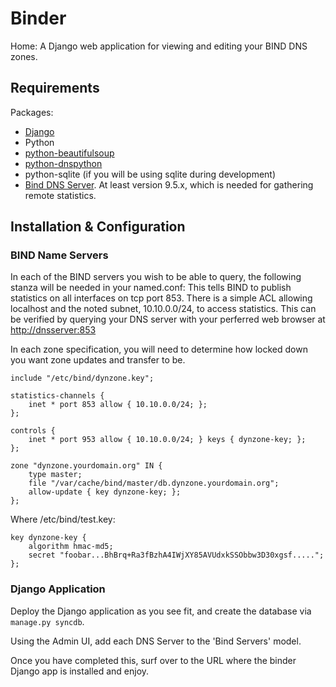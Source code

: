 # Binder #

Home: 
A Django web application for viewing and editing your BIND DNS zones.

## Requirements ##

Packages:

* [Django](http://www.djangoproject.com)
* Python
 * [python-beautifulsoup](http://www.crummy.com/software/BeautifulSoup/)
 * [python-dnspython](http://www.dnspython.org/)
 * python-sqlite (if you will be using sqlite during development)
* [Bind DNS Server](http://www.isc.org/software/bind). At least version 9.5.x, which is needed for gathering remote statistics.

## Installation & Configuration ##

### BIND Name Servers ###

In each of the BIND servers you wish to be able to query, the following stanza will be needed in your named.conf:
This tells BIND to publish statistics on all interfaces on tcp port 853. There is a simple ACL allowing localhost and the noted subnet, 10.10.0.0/24, to access statistics. This can be verified by querying your DNS server with your perferred web browser at [http://dnsserver:853](http://dnsserver:853/)

In each zone specification, you will need to determine how locked down you want zone updates and transfer to be.

    include "/etc/bind/dynzone.key";

    statistics-channels {
        inet * port 853 allow { 10.10.0.0/24; };
    };

    controls {
        inet * port 953 allow { 10.10.0.0/24; } keys { dynzone-key; };
    };

    zone "dynzone.yourdomain.org" IN {
        type master;
        file "/var/cache/bind/master/db.dynzone.yourdomain.org";
        allow-update { key dynzone-key; };
    };

Where /etc/bind/test.key:

    key dynzone-key {
        algorithm hmac-md5;
        secret "foobar...BhBrq+Ra3fBzhA4IWjXY85AVUdxkSSObbw3D30xgsf.....";
    };

### Django Application ###

Deploy the Django application as you see fit, and create the database via `manage.py syncdb`.

Using the Admin UI, add each DNS Server to the 'Bind Servers' model.

Once you have completed this, surf over to the URL where the binder Django app is installed and enjoy. 
